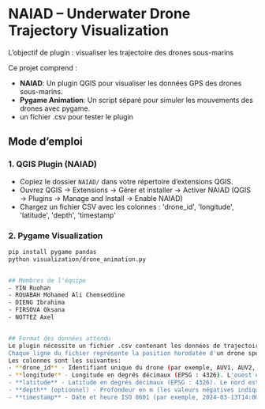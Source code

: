 # NAIAD – Underwater Drone Trajectory Visualization
L’objectif de plugin : visualiser les trajectoire des drones sous-marins

Ce projet comprend :
- **NAIAD**: Un plugin QGIS pour visualiser les données GPS des drones sous-marins.
- **Pygame Animation**: Un script séparé pour simuler les mouvements des drones avec pygame.
- un fichier .csv pour tester le plugin 

## Mode d’emploi

### 1. QGIS Plugin (NAIAD)
- Copiez le dossier `NAIAD/` dans votre répertoire d’extensions QGIS.
- Ouvrez QGIS → Extensions → Gérer et installer → Activer NAIAD
        (QGIS → Plugins → Manage and Install → Enable NAIAD)
- Chargez un fichier CSV avec les colonnes : 'drone_id', 'longitude', 'latitude', 'depth', 'timestamp'

### 2. Pygame Visualization
```bash
pip install pygame pandas
python visualization/drone_animation.py


## Membres de l'équipe
- YIN Ruohan
- ROUABAH Mohamed Ali Chemseddine
- DIENG Ibrahima
- FIRSOVA Oksana
- NOTTEZ Axel


## Format des données attendu
Le plugin nécessite un fichier .csv contenant les données de trajectoire spatio-temporelles d'un ou plusieurs drones sous-marins autonomes.
Chaque ligne du fichier représente la position horodatée d'un drone spécifique.
Les colonnes sont les suivantes:
- **drone_id** - Identifiant unique du drone (par exemple, AUV1, AUV2, ...).
- **longitude** - Longitude en degrés décimaux (EPSG : 4326). L'ouest est négatif.
- **latitude** - Latitude en degrés décimaux (EPSG : 4326). Le nord est positif.
- **depth** (optionnel) - Profondeur en m (les valeurs négatives indiquent généralement une profondeur sous la surface).
- **timestamp** - Date et heure ISO 8601 (par exemple, 2024-03-13T14:00:00Z). Doit être en UTC. (ex. 2024-03-13T16:15:00Z)
